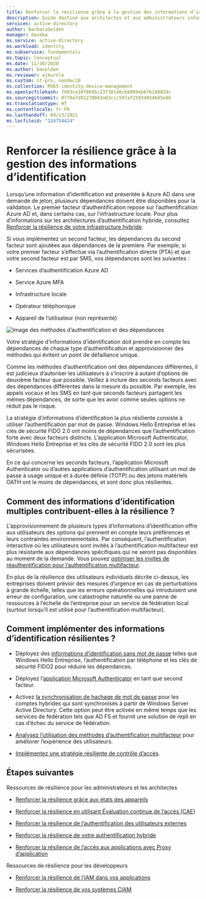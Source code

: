 ```yaml
---
title: Renforcer la résilience grâce à la gestion des informations d’identification dans Azure Active Directory
description: Guide destiné aux architectes et aux administrateurs informatiques sur la création d’une stratégie résiliente d’informations d’identification.
services: active-directory
author: BarbaraSelden
manager: daveba
ms.service: active-directory
ms.workload: identity
ms.subservice: fundamentals
ms.topic: conceptual
ms.date: 11/30/2020
ms.author: baselden
ms.reviewer: ajburnle
ms.custom: it-pro, seodec18
ms.collection: M365-identity-device-management
ms.openlocfilehash: fd03ce16f0695c23f30146cb8099eb67614982dc
ms.sourcegitcommit: 0770a7d91278043a83ccc597af25934854605e8b
ms.translationtype: HT
ms.contentlocale: fr-FR
ms.lasthandoff: 09/13/2021
ms.locfileid: "124754424"
---
```

# <a name="build-resilience-with-credential-management"></a>Renforcer la résilience grâce à la gestion des informations d’identification

Lorsqu’une information d’identification est présentée à Azure AD dans une demande de jeton, plusieurs dépendances doivent être disponibles pour la validation. Le premier facteur d’authentification repose sur l’authentification Azure AD et, dans certains cas, sur l’infrastructure locale. Pour plus d’informations sur les architectures d’authentification hybride, consultez [Renforcer la résilience de votre infrastructure hybride](resilience-in-hybrid.md). 

Si vous implémentez un second facteur, les dépendances du second facteur sont ajoutées aux dépendances de la première. Par exemple, si votre premier facteur s’effectue via l’authentification directe (PTA) et que votre second facteur est par SMS, vos dépendances sont les suivantes :

* Services d’authentification Azure AD

* Service Azure MFA

* Infrastructure locale

* Opérateur téléphonique

* Appareil de l’utilisateur (non représenté)

 
![Image des méthodes d’authentification et des dépendances](./media/resilience-in-credentials/admin-resilience-credentials.png)

Votre stratégie d’informations d’identification doit prendre en compte les dépendances de chaque type d’authentification et approvisionner des méthodes qui évitent un point de défaillance unique. 

Comme les méthodes d’authentification ont des dépendances différentes, il est judicieux d’autoriser les utilisateurs à s’inscrire à autant d’options de deuxième facteur que possible. Veillez à inclure des seconds facteurs avec des dépendances différentes dans la mesure du possible. Par exemple, les appels vocaux et les SMS en tant que seconds facteurs partagent les mêmes dépendances, de sorte que les avoir comme seules options ne réduit pas le risque.

La stratégie d’informations d’identification la plus résiliente consiste à utiliser l’authentification par mot de passe. Windows Hello Entreprise et les clés de sécurité FIDO 2.0 ont moins de dépendances que l’authentification forte avec deux facteurs distincts. L’application Microsoft Authenticator, Windows Hello Entreprise et les clés de sécurité FIDO 2.0 sont les plus sécurisées. 

En ce qui concerne les seconds facteurs, l’application Microsoft Authenticator ou d’autres applications d’authentification utilisant un mot de passe à usage unique et à durée définie (TOTP) ou des jetons matériels OATH ont le moins de dépendances, et sont donc plus résilientes.

## <a name="how-do-multiple-credentials-help-resilience"></a>Comment des informations d’identification multiples contribuent-elles à la résilience ?

L’approvisionnement de plusieurs types d’informations d’identification offre aux utilisateurs des options qui prennent en compte leurs préférences et leurs contraintes environnementales. Par conséquent, l’authentification interactive où les utilisateurs sont invités à l’authentification multifacteur est plus résistante aux dépendances spécifiques qui ne seront pas disponibles au moment de la demande. Vous pouvez [optimiser les invites de réauthentification pour l’authentification multifacteur](../authentication/concepts-azure-multi-factor-authentication-prompts-session-lifetime.md).

En plus de la résilience des utilisateurs individuels décrite ci-dessus, les entreprises doivent prévoir des mesures d’urgence en cas de perturbations à grande échelle, telles que les erreurs opérationnelles qui introduisent une erreur de configuration, une catastrophe naturelle ou une panne de ressources à l’échelle de l’entreprise pour un service de fédération local (surtout lorsqu’il est utilisé pour l’authentification multifacteur). 

## <a name="how-do-i-implement-resilient-credentials"></a>Comment implémenter des informations d’identification résilientes ?

* Déployez des [informations d’identification sans mot de passe](../authentication/howto-authentication-passwordless-deployment.md) telles que Windows Hello Entreprise, l’authentification par téléphone et les clés de sécurité FIDO2 pour réduire les dépendances.

* Déployez l’[application Microsoft Authenticator](https://support.microsoft.com/account-billing/how-to-use-the-microsoft-authenticator-app-9783c865-0308-42fb-a519-8cf666fe0acc) en tant que second facteur.

* Activez [la synchronisation de hachage de mot de passe](../hybrid/whatis-phs.md) pour les comptes hybrides qui sont synchronisés à partir de Windows Server Active Directory. Cette option peut être activée en même temps que les services de fédération tels que AD FS et fournit une solution de repli en cas d’échec du service de fédération.

* [Analysez l’utilisation des méthodes d’authentification multifacteur](/samples/azure-samples/azure-mfa-authentication-method-analysis/azure-mfa-authentication-method-analysis/) pour améliorer l’expérience des utilisateurs.

* [Implémentez une stratégie résiliente de contrôle d’accès](../authentication/concept-resilient-controls.md).

## <a name="next-steps"></a>Étapes suivantes
Ressources de résilience pour les administrateurs et les architectes
 
* [Renforcer la résilience grâce aux états des appareils](resilience-with-device-states.md)

* [Renforcer la résilience en utilisant Évaluation continue de l’accès (CAE)](resilience-with-continuous-access-evaluation.md)

* [Renforcer la résilience de l’authentification des utilisateurs externes](resilience-b2b-authentication.md)

* [Renforcer la résilience de votre authentification hybride](resilience-in-hybrid.md)

* [Renforcer la résilience de l’accès aux applications avec Proxy d’application](resilience-on-premises-access.md)

Ressources de résilience pour les développeurs

* [Renforcer la résilience de l’IAM dans vos applications](resilience-app-development-overview.md)

* [Renforcer la résilience de vos systèmes CIAM](resilience-b2c.md)